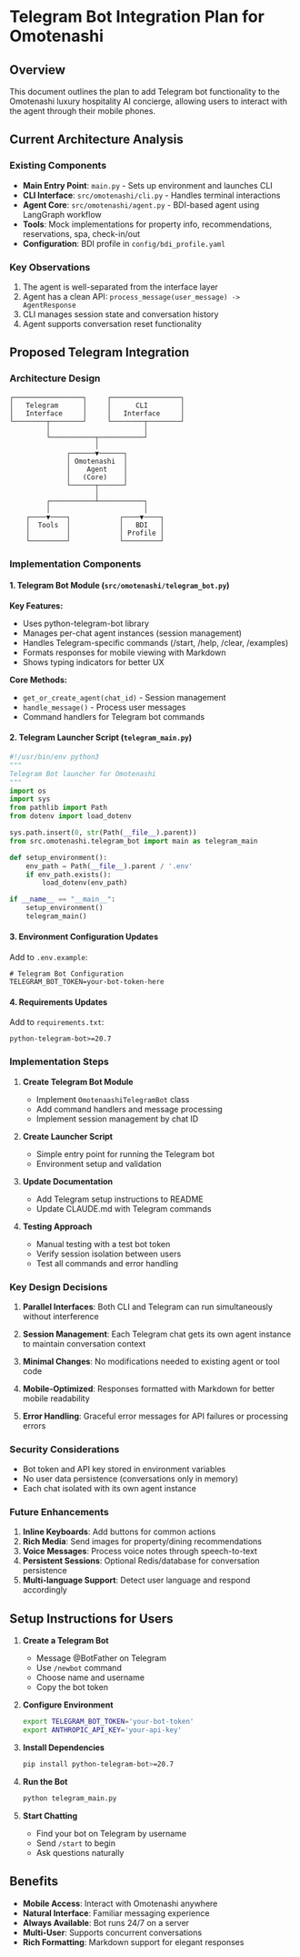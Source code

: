 # Telegram Bot Integration Plan for Omotenashi

## Overview

This document outlines the plan to add Telegram bot functionality to the Omotenashi luxury hospitality AI concierge, allowing users to interact with the agent through their mobile phones.

## Current Architecture Analysis

### Existing Components
- **Main Entry Point**: `main.py` - Sets up environment and launches CLI
- **CLI Interface**: `src/omotenashi/cli.py` - Handles terminal interactions
- **Agent Core**: `src/omotenashi/agent.py` - BDI-based agent using LangGraph workflow
- **Tools**: Mock implementations for property info, recommendations, reservations, spa, check-in/out
- **Configuration**: BDI profile in `config/bdi_profile.yaml`

### Key Observations
1. The agent is well-separated from the interface layer
2. Agent has a clean API: `process_message(user_message) -> AgentResponse`
3. CLI manages session state and conversation history
4. Agent supports conversation reset functionality

## Proposed Telegram Integration

### Architecture Design

```
┌─────────────────┐     ┌─────────────────┐
│   Telegram      │     │      CLI        │
│   Interface     │     │   Interface     │
└────────┬────────┘     └────────┬────────┘
         │                       │
         └───────────┬───────────┘
                     │
              ┌──────▼──────┐
              │ Omotenashi  │
              │    Agent    │
              │   (Core)    │
              └──────┬──────┘
                     │
         ┌───────────┴───────────┐
         │                       │
    ┌────▼────┐            ┌────▼────┐
    │  Tools  │            │   BDI   │
    │         │            │ Profile │
    └─────────┘            └─────────┘
```

### Implementation Components

#### 1. Telegram Bot Module (`src/omotenashi/telegram_bot.py`)

**Key Features:**
- Uses python-telegram-bot library
- Manages per-chat agent instances (session management)
- Handles Telegram-specific commands (/start, /help, /clear, /examples)
- Formats responses for mobile viewing with Markdown
- Shows typing indicators for better UX

**Core Methods:**
- `get_or_create_agent(chat_id)` - Session management
- `handle_message()` - Process user messages
- Command handlers for Telegram bot commands

#### 2. Telegram Launcher Script (`telegram_main.py`)

```python
#!/usr/bin/env python3
"""
Telegram Bot launcher for Omotenashi
"""
import os
import sys
from pathlib import Path
from dotenv import load_dotenv

sys.path.insert(0, str(Path(__file__).parent))
from src.omotenashi.telegram_bot import main as telegram_main

def setup_environment():
    env_path = Path(__file__).parent / '.env'
    if env_path.exists():
        load_dotenv(env_path)

if __name__ == "__main__":
    setup_environment()
    telegram_main()
```

#### 3. Environment Configuration Updates

Add to `.env.example`:
```
# Telegram Bot Configuration
TELEGRAM_BOT_TOKEN=your-bot-token-here
```

#### 4. Requirements Updates

Add to `requirements.txt`:
```
python-telegram-bot>=20.7
```

### Implementation Steps

1. **Create Telegram Bot Module**
   - Implement `OmotenaashiTelegramBot` class
   - Add command handlers and message processing
   - Implement session management by chat ID

2. **Create Launcher Script**
   - Simple entry point for running the Telegram bot
   - Environment setup and validation

3. **Update Documentation**
   - Add Telegram setup instructions to README
   - Update CLAUDE.md with Telegram commands

4. **Testing Approach**
   - Manual testing with a test bot token
   - Verify session isolation between users
   - Test all commands and error handling

### Key Design Decisions

1. **Parallel Interfaces**: Both CLI and Telegram can run simultaneously without interference

2. **Session Management**: Each Telegram chat gets its own agent instance to maintain conversation context

3. **Minimal Changes**: No modifications needed to existing agent or tool code

4. **Mobile-Optimized**: Responses formatted with Markdown for better mobile readability

5. **Error Handling**: Graceful error messages for API failures or processing errors

### Security Considerations

- Bot token and API key stored in environment variables
- No user data persistence (conversations only in memory)
- Each chat isolated with its own agent instance

### Future Enhancements

1. **Inline Keyboards**: Add buttons for common actions
2. **Rich Media**: Send images for property/dining recommendations
3. **Voice Messages**: Process voice notes through speech-to-text
4. **Persistent Sessions**: Optional Redis/database for conversation persistence
5. **Multi-language Support**: Detect user language and respond accordingly

## Setup Instructions for Users

1. **Create a Telegram Bot**
   - Message @BotFather on Telegram
   - Use `/newbot` command
   - Choose name and username
   - Copy the bot token

2. **Configure Environment**
   ```bash
   export TELEGRAM_BOT_TOKEN='your-bot-token'
   export ANTHROPIC_API_KEY='your-api-key'
   ```

3. **Install Dependencies**
   ```bash
   pip install python-telegram-bot>=20.7
   ```

4. **Run the Bot**
   ```bash
   python telegram_main.py
   ```

5. **Start Chatting**
   - Find your bot on Telegram by username
   - Send `/start` to begin
   - Ask questions naturally

## Benefits

- **Mobile Access**: Interact with Omotenashi anywhere
- **Natural Interface**: Familiar messaging experience
- **Always Available**: Bot runs 24/7 on a server
- **Multi-User**: Supports concurrent conversations
- **Rich Formatting**: Markdown support for elegant responses